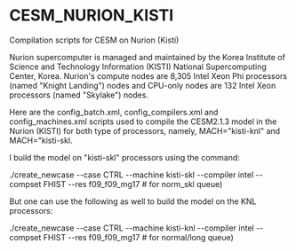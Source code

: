 # CESM_NURION_KISTI
Compilation scripts for CESM on Nurion (Kisti)

Nurion supercomputer is managed and maintained by the Korea Institute of Science and Technology Information (KISTI) National Supercomputing Center, Korea. Nurion's compute nodes are 8,305 Intel Xeon Phi processors (named "Knight Landing") nodes and CPU-only nodes are 132 Intel Xeon processors (named "Skylake") nodes. 

Here are the config_batch.xml, config_compilers.xml and config_machines.xml scripts used to compile the CESM2.1.3 model in the Nurion (KISTI) for both type of processors, namely, MACH="kisti-knl" and MACH="kisti-skl.

I build the model on "kisti-skl" processors using the command:

./create_newcase --case CTRL --machine kisti-skl --compiler intel --compset FHIST --res f09_f09_mg17  # for norm_skl queue)

But one can use the following as well to build the model on the KNL processors:

./create_newcase --case CTRL --machine kisti-knl --compiler intel --compset FHIST --res f09_f09_mg17  # for normal/long queue)


